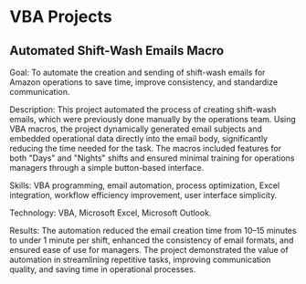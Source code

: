 # VBA Projects

## Automated Shift-Wash Emails Macro

Goal: To automate the creation and sending of shift-wash emails for Amazon operations to save time, improve consistency, and standardize communication.

Description: This project automated the process of creating shift-wash emails, which were previously done manually by the operations team. Using VBA macros, the project dynamically generated email subjects and embedded operational data directly into the email body, significantly reducing the time needed for the task. 
The macros included features for both "Days" and "Nights" shifts and ensured minimal training for operations managers through a simple button-based interface.

Skills: VBA programming, email automation, process optimization, Excel integration, workflow efficiency improvement, user interface simplicity.

Technology: VBA, Microsoft Excel, Microsoft Outlook.

Results: The automation reduced the email creation time from 10–15 minutes to under 1 minute per shift, enhanced the consistency of email formats, and ensured ease of use for managers. The project demonstrated the value of automation in streamlining repetitive tasks, improving communication quality, and saving time in operational processes.
